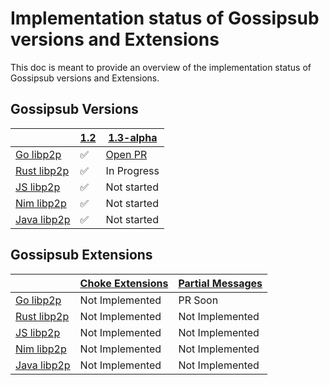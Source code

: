 # Implementation status of Gossipsub versions and Extensions

This doc is meant to provide an overview of the implementation status of
Gossipsub versions and Extensions.

## Gossipsub Versions

|               | [1.2] | [1.3-alpha]                                                    |
| ------------- | ----- | -------------------------------------------------------------- |
| [Go libp2p]   | ✅    | [Open PR](https://github.com/libp2p/go-libp2p-pubsub/pull/630) |
| [Rust libp2p] | ✅    | In Progress                                                    |
| [JS libp2p]   | ✅    | Not started                                                    |
| [Nim libp2p]  | ✅    | Not started                                                    |
| [Java libp2p] | ✅    | Not started                                                    |

## Gossipsub Extensions

|               | [Choke Extensions] | [Partial Messages] |
| ------------- | ------------------ | ------------------ |
| [Go libp2p]   | Not Implemented    | PR Soon            |
| [Rust libp2p] | Not Implemented    | Not Implemented    |
| [JS libp2p]   | Not Implemented    | Not Implemented    |
| [Nim libp2p]  | Not Implemented    | Not Implemented    |
| [Java libp2p] | Not Implemented    | Not Implemented    |

[Go libp2p]: https://github.com/libp2p/go-libp2p-pubsub
[Rust libp2p]: https://github.com/libp2p/rust-libp2p/tree/master/protocols/gossipsub
[JS libp2p]: https://github.com/ChainSafe/js-libp2p-gossipsub
[Nim libp2p]: https://github.com/vacp2p/nim-libp2p/tree/master/libp2p/protocols/pubsub/gossipsub
[Java libp2p]: https://github.com/libp2p/jvm-libp2p/tree/develop/libp2p/src/test/kotlin/io/libp2p/pubsub/gossip
[1.2]: https://github.com/libp2p/specs/blob/master/pubsub/gossipsub/gossipsub-v1.2.md
[1.3-alpha]: https://github.com/libp2p/specs/issues/687
[Choke Extensions]: https://github.com/libp2p/specs/pull/681
[Partial Messages]: https://github.com/libp2p/specs/pull/685
